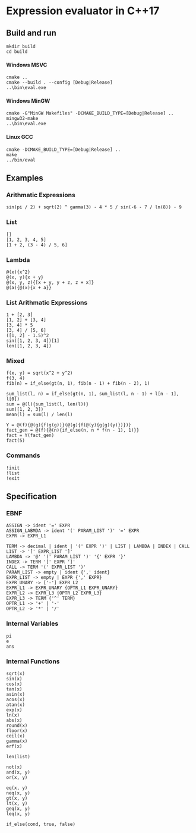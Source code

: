 # Expression evaluator in C++17

## Build and run

```
mkdir build
cd build
```

#### Windows MSVC

```
cmake ..
cmake --build . --config [Debug|Release]
..\bin\eval.exe
```

#### Windows MinGW

```
cmake -G"MinGW Makefiles" -DCMAKE_BUILD_TYPE=[Debug|Release] ..
mingw32-make
..\bin\eval.exe
```

#### Linux GCC

```
cmake -DCMAKE_BUILD_TYPE=[Debug|Release] ..
make 
../bin/eval
```

## Examples

### Arithmatic Expressions
```
sin(pi / 2) + sqrt(2) ^ gamma(3) - 4 * 5 / sin(-6 - 7 / ln(8)) - 9
```
### List 
```
[]
[1, 2, 3, 4, 5]
[1 + 2, (3 - 4) / 5, 6]
```

### Lambda
```
@(x){x^2}
@(x, y){x + y}
@(x, y, z){[x + y, y + z, z + x]}
@(a){@(x){x + a}}
```

### List Arithmatic Expressions
```
1 + [2, 3]
[1, 2] + [3, 4]
[3, 4] * 5
[3, 4] / [5, 6]
([1, 2] - 1.5)^2
sin([1, 2, 3, 4])[1]
len([1, 2, 3, 4])
```

### Mixed
```
f(x, y) = sqrt(x^2 + y^2)
f(3, 4)
fib(n) = if_else(gt(n, 1), fib(n - 1) + fib(n - 2), 1)

sum_list(l, n) = if_else(gt(n, 1), sum_list(l, n - 1) + l[n - 1], l[0])
sum = @(l){sum_list(l, len(l))}
sum([1, 2, 3])
mean(l) = sum(l) / len(l)

Y = @(f){@(g){f(g(g))}(@(g){f(@(y){g(g)(y)})})}
fact_gen = @(f){@(n){if_else(n, n * f(n - 1), 1)}}
fact = Y(fact_gen)
fact(5)
```

### Commands
```
!init
!list
!exit
```
## Specification

### EBNF
```
ASSIGN -> ident '=' EXPR
ASSIGN_LABMDA -> ident '(' PARAM_LIST ')' '=' EXPR
EXPR -> EXPR_L1

TERM -> decimal | ident | '(' EXPR ')' | LIST | LAMBDA | INDEX | CALL 
LIST -> '[' EXPR_LIST ']'
LAMBDA -> '@' '(' PARAM_LIST ')' '{' EXPR '}'
INDEX -> TERM '[' EXPR ']'
CALL -> TERM '(' EXPR_LIST ')'
PARAM_LIST -> empty | ident {',' ident}
EXPR_LIST -> empty | EXPR {',' EXPR}
EXPR_UNARY -> ['-'] EXPR_L2
EXPR_L1 -> EXPR_UNARY {OPTR_L1 EXPR_UNARY}
EXPR_L2 -> EXPR_L3 {OPTR_L2 EXPR_L3}
EXPR_L3 -> TERM {'^' TERM}
OPTR_L1 -> '+' | '-'
OPTR_L2 -> '*' | '/'
```

### Internal Variables
```
pi
e
ans
```

### Internal Functions
```
sqrt(x)
sin(x)
cos(x)
tan(x)
asin(x)
acos(x)
atan(x)
exp(x)
ln(x)
abs(x)
round(x)
floor(x)
ceil(x)
gamma(x)
erf(x)

len(list)

not(x)
and(x, y)
or(x, y)

eq(x, y)
neq(x, y)
gt(x, y)
lt(x, y)
geq(x, y)
leq(x, y)

if_else(cond, true, false)
```